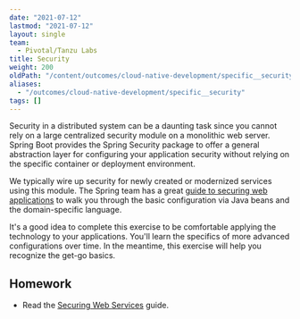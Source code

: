 ```yaml
---
date: "2021-07-12"
lastmod: "2021-07-12"
layout: single
team:
  - Pivotal/Tanzu Labs
title: Security
weight: 200
oldPath: "/content/outcomes/cloud-native-development/specific__security.md"
aliases:
  - "/outcomes/cloud-native-development/specific__security"
tags: []
---
```


Security in a distributed system can be a daunting task since you cannot rely on a large centralized security module on a monolithic web server. Spring Boot provides the Spring Security package to offer a general abstraction layer for configuring your application security without relying on the specific container or deployment environment.

We typically wire up security for newly created or modernized services using this module. The Spring team has a great [guide to securing web applications](https://spring.io/guides/gs/securing-web/) to walk you through the basic configuration via Java beans and the domain-specific language.

It's a good idea to complete this exercise to be comfortable applying the technology to your applications. You'll learn the specifics of more advanced configurations over time. In the meantime, this exercise will help you recognize the get-go basics.

## Homework

- Read the [Securing Web Services](https://spring.io/guides/gs/securing-web/) guide.
